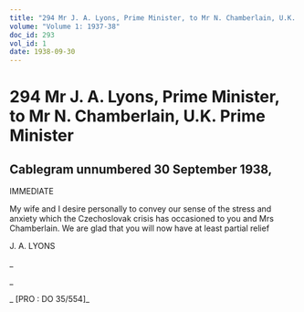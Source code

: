 ```yaml
---
title: "294 Mr J. A. Lyons, Prime Minister, to Mr N. Chamberlain, U.K. Prime Minister"
volume: "Volume 1: 1937-38"
doc_id: 293
vol_id: 1
date: 1938-09-30
---
```


# 294 Mr J. A. Lyons, Prime Minister, to Mr N. Chamberlain, U.K. Prime Minister

## Cablegram unnumbered 30 September 1938,

IMMEDIATE

My wife and I desire personally to convey our sense of the stress and anxiety which the Czechoslovak crisis has occasioned to you and Mrs Chamberlain. We are glad that you will now have at least partial relief

J. A. LYONS

_

_

_ [PRO : DO 35/554]_
